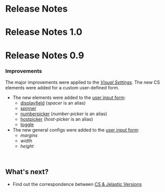 # Release Notes

# Release Notes 1.0

# Release Notes 0.9

### Improvements                 

The major improvements were applied to the <a href="/1.5/creating-manifest/visual-settings/" target="blank"><em>Visual Settings</em></a>. The new CS elements were added for a custom user-defined form.                       

- The new elements were added to the <a href="/1.5/creating-manifest/visual-settings/" target="blank">user input form</a>:               
    - <a href="/1.5/creating-manifest/visual-settings/#displayfield" target="blank">displayfield</a> (*spacer* is an alias)                   
    - <a href="/1.5/creating-manifest/visual-settings/#spinner" target="blank">spinner</a>               
    - <a href="/1.5/creating-manifest/visual-settings/#numberpicker" target="blank">numberpicker</a> (*number-picker* is an alias)                    
    - <a href="/1.5/creating-manifest/visual-settings/#hostpicker" target="blank">hostpicker</a> (*host-picker* is an alias)                
    - <a href="/1.5/creating-manifest/visual-settings/#toggle" target="blank">toggle</a>                      
- The new general configs were added to the <a href="/1.5/creating-manifest/visual-settings/" target="blank">user input form</a>:                                   
    - *margins*
    - *width*
    - *height*

<br>
<h2> What's next?</h2>    

- Find out the correspondence between <a href="/jelastic-cs-correspondence/" target="_blank">CS & Jelastic Versions</a>             